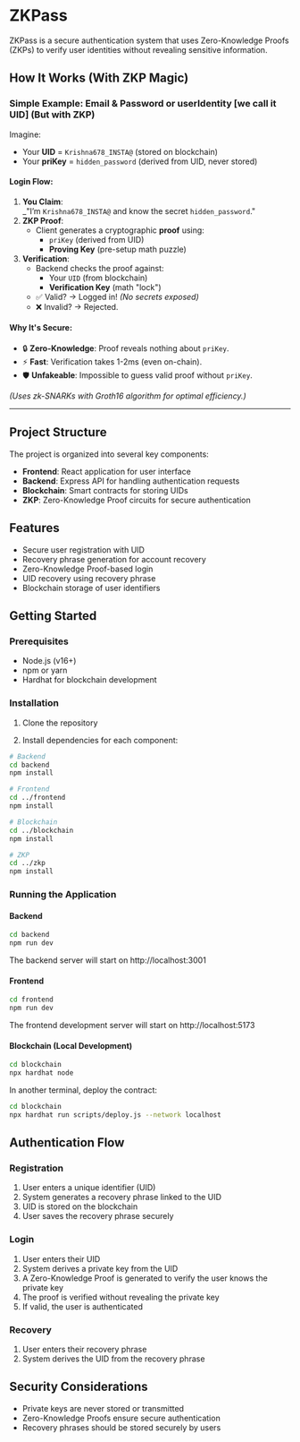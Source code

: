 # ZKPass

ZKPass is a secure authentication system that uses Zero-Knowledge Proofs (ZKPs) to verify user identities without revealing sensitive information.

## How It Works (With ZKP Magic)

### Simple Example: Email & Password or userIdentity [we call it UID] (But with ZKP)
Imagine:
- Your **UID** = `Krishna678_INSTA@` (stored on blockchain)
- Your **priKey** = `hidden_password` (derived from UID, never stored)

#### Login Flow:
1. **You Claim**:  
   _"I’m `Krishna678_INSTA@` and know the secret `hidden_password`."  
2. **ZKP Proof**:  
   - Client generates a cryptographic **proof** using:  
     - `priKey` (derived from UID)  
     - **Proving Key** (pre-setup math puzzle)  
3. **Verification**:  
   - Backend checks the proof against:  
     - Your `UID` (from blockchain)  
     - **Verification Key** (math "lock")  
   - ✅ Valid? → Logged in! *(No secrets exposed)*  
   - ❌ Invalid? → Rejected.  

#### Why It's Secure:
- 🔒 **Zero-Knowledge**: Proof reveals nothing about `priKey`.  
- ⚡ **Fast**: Verification takes 1-2ms (even on-chain).  
- 🛡️ **Unfakeable**: Impossible to guess valid proof without `priKey`.  

*(Uses zk-SNARKs with Groth16 algorithm for optimal efficiency.)*

---
## Project Structure

The project is organized into several key components:

- **Frontend**: React application for user interface
- **Backend**: Express API for handling authentication requests
- **Blockchain**: Smart contracts for storing UIDs
- **ZKP**: Zero-Knowledge Proof circuits for secure authentication

## Features

- Secure user registration with UID
- Recovery phrase generation for account recovery
- Zero-Knowledge Proof-based login
- UID recovery using recovery phrase
- Blockchain storage of user identifiers

## Getting Started

### Prerequisites

- Node.js (v16+)
- npm or yarn
- Hardhat for blockchain development

### Installation

1. Clone the repository 

2. Install dependencies for each component:

```bash
# Backend
cd backend
npm install

# Frontend
cd ../frontend
npm install

# Blockchain
cd ../blockchain
npm install

# ZKP
cd ../zkp
npm install
```

### Running the Application

#### Backend

```bash
cd backend
npm run dev
```

The backend server will start on http://localhost:3001

#### Frontend

```bash
cd frontend
npm run dev
```

The frontend development server will start on http://localhost:5173

#### Blockchain (Local Development)

```bash
cd blockchain
npx hardhat node
```

In another terminal, deploy the contract:

```bash
cd blockchain
npx hardhat run scripts/deploy.js --network localhost
```

## Authentication Flow

### Registration

1. User enters a unique identifier (UID)
2. System generates a recovery phrase linked to the UID
3. UID is stored on the blockchain
4. User saves the recovery phrase securely

### Login

1. User enters their UID
2. System derives a private key from the UID
3. A Zero-Knowledge Proof is generated to verify the user knows the private key
4. The proof is verified without revealing the private key
5. If valid, the user is authenticated

### Recovery

1. User enters their recovery phrase
2. System derives the UID from the recovery phrase

## Security Considerations

- Private keys are never stored or transmitted
- Zero-Knowledge Proofs ensure secure authentication
- Recovery phrases should be stored securely by users